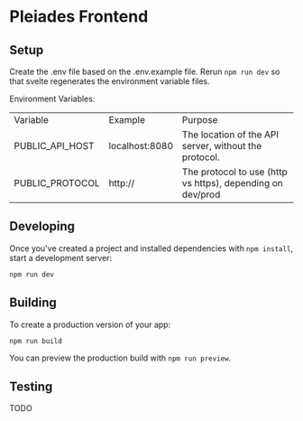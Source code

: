 # Pleiades Frontend

## Setup

Create the .env file based on the .env.example file. Rerun `npm run dev` so that svelte regenerates the environment variable files.

Environment Variables:

<table>
  <tr>
   <td>Variable</td>
   <td>Example</td>
   <td>Purpose</td>
  </tr>
  <tr>
   <td>PUBLIC_API_HOST</td>
   <td>localhost:8080</td>
   <td>The location of the API server, without the protocol.</td>
  </tr>
  <tr>
   <td>PUBLIC_PROTOCOL</td>
   <td>http://</td>
   <td>The protocol to use (http vs https), depending on dev/prod</td>
  </tr>
</table>

## Developing

Once you've created a project and installed dependencies with `npm install`, start a development server:

```bash
npm run dev
```

## Building

To create a production version of your app:

```bash
npm run build
```

You can preview the production build with `npm run preview`.

## Testing

TODO

